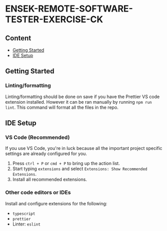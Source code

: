 # ENSEK-REMOTE-SOFTWARE-TESTER-EXERCISE-CK

## Content

- [Getting Started](#Getting-Started)
- [IDE Setup](#IDE-Setup)

## Getting Started

### Linting/formatting

Linting/formatting should be done on save if you have the Prettier VS code extension installed. However it can be ran manually by running `npm run lint`. This command will format all the files in the repo.

## IDE Setup

### VS Code (Recommended)

If you use VS Code, you're in luck because all the important project specific settings are already configured for you.

1. Press `ctrl + P` or `cmd + P` to bring up the action list.
2. Start typing `extensions` and select `Extensions: Show Recommended Extensions`.
3. Install all recommended extensions.

### Other code editors or IDEs

Install and configure extensions for the following:

- `typescript`
- `prettier`
- Linter: `eslint`
